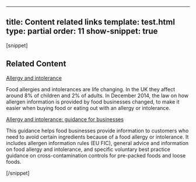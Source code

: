 ---
title: Content related links
template: test.html
type: partial
order: 11
show-snippet: true
------------------
[snippet]
<!--content related links-->
<div class="wrapper content--related">
    <div class="col-wrap padding-bottom--2">
        <div class="col col--fluid-3 padding-top--3">
            <h2>Related Content</h2>
        </div>
        <div class="col col--fluid-sm-12 col--fluid-8 padding-top--6">
            <div>
                <a href="https://www.food.gov.uk/science/allergy-intolerance" class="font-size--h3">Allergy and
                    intolerance</a>
                <p>Food allergies and intolerances are life changing. In the UK they affect around 8% of
                    children and 2% of adults. In December 2014, the law on how allergen information is provided
                    by food businesses changed, to make it easier when buying food or eating out with an allergy
                    or intolerance.</p>
            </div>
            <div>
                <a href="https://www.food.gov.uk/science/allergy-intolerance" class="font-size--h3">Allergy and
                    intolerance: guidance
                    for businesses</a>
                <p>This guidance helps food businesses provide information to customers who need to avoid
                    certain ingredients because of a food allergy or intolerance. It includes allergen
                    information rules (EU FIC), general advice and information on food allergy and intolerance,
                    and specific voluntary best practice guidance on cross-contamination controls for pre-packed
                    foods and loose foods.</p>
            </div>
        </div>
    </div>
</div>
[/snippet]

